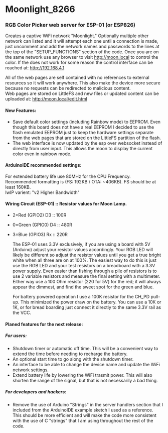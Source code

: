 # Moonlight_8266
### RGB Color Picker web server for ESP-01 (or ESP826)


  Creates a captive WiFi network "Moonlight." Optionally multiple other network can listed and it will attempt each one until a connection is made, just uncomment and add the network names and passwords to the lines at the top of the "SETUP_FUNCTIONS" section of the code. Once you are on the same network use any browser to visit http://moon.local to control the color. If the does not work for some reason the control interface can be reached at: http://192.168.4.1 

  All of the web pages are self contained with no references to external resources so it will work anywhere. This also make the device more secure because no requests can be redirected to malicious content.  
Web pages are stored on LittleFS and new files or updated content can be uploaded at: http://moon.local/edit.html


#### New Features:
+ Save default color settings (including Rainbow mode) to EEPROM. Even though this board does not have a real EEPROM I decided to use the flash emulated EEPROM just to keep the hardware settings separate from the web pages that are stored on the LittleFS partition of the flash.
+ The web interface is now updated by the esp over websocket instead of directly from user input. This allows the moon to display the current color even in rainbow mode.

#### ArduinoIDE recommended settings:
  For extended battery life use 80MHz for the CPU Frequency.  
  Recommended formatting is (FS: 192KB / OTA: ~406KB). FS should be at least 160KB.  
  IwIP varient: "v2 Higher Bandwidth"

#### Wiring Circuit (ESP-01) :: Resistor values for Moon Lamp.
  
- 2=Red (GPIO2) D3   :: 100R
- 0=Green (GPIO0) D4  :: 480R
- 3=Blue (GPIO3) Rx   :: 220R

  The ESP-01 uses 3.3V exclusively, if you are using a board with 5V (Arduino) adjust your resistor values accordingly. Your RGB LED will likely be different so adjust the resistor values until you get a true bright white when all three are on at 100%. The easiest way to do this is just use the RGB LED and your test resistors on a breadboard with a 3.3V power supply. Even easier than fishing through a pile of resistors is to use 2 variable resistors and measure the final setting with a multimeter. Either way use a 100 Ohm resistor (220 for 5V) for the red; it will always appear the dimmest, and find the sweet spot for the green and blue.

  For battery powered operation I use a 100K resistor for the CH_PD pull-up. This minimized the power draw on the battery. You can use a 10K or 1K, or for bread boarding just connect it directly to the same 3.3V rail as the VCC.


#### Planed features for the next release:
##### For users:
+ Shutdown timer or automatic off time. This will be a convenient way to extend the time before needing to recharge the battery.
+ An optional start time to go along with the shutdown timer.
+ An interface to be able to change the device name and update the WiFi network settings.
+ Extend battery life by lowering the WiFi trasmit power. This will also shorten the range of the signal, but that is not necessarily a bad thing.
##### For developers and hackers:
+ Remove the use of Arduino "Strings" in the server handlers section that I included from the ArduinoIDE example sketch I used as a reference. This should be more efficient and will make the code more consistent with the use of C "strings" that I am using throughout the rest of the code.
